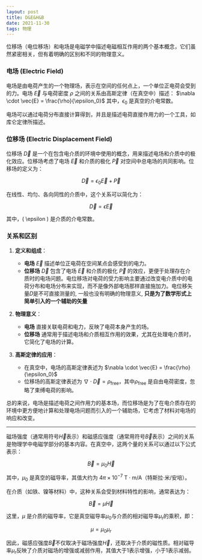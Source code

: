 ```yaml
---
layout: post
title: D&E&H&B
date: 2021-11-30
tags: 物理
---
```

位移场（电位移场）和电场是电磁学中描述电磁相互作用的两个基本概念，它们虽然紧密相关，但有着明确的区别和不同的物理意义。

### 电场 (Electric Field)

电场是由电荷产生的一个物理场，表示在空间的任何点上，一个单位正电荷会受到的力。电场 $\vec{E}$ 与电荷密度 $\rho$ 之间的关系由高斯定律（在真空中）描述：
$\nabla \cdot \vec{E} = \frac{\rho}{\epsilon_0}$
其中，$\epsilon_0$ 是真空的介电常数。

电场可以通过电荷分布直接计算得到，并且是描述电荷直接作用力的一个工具，如库仑定律所描述。

### 位移场 (Electric Displacement Field)

位移场 $\vec{D}$ 是一个在包含电介质的环境中使用的概念，用来描述电场和介质中的极化效应。位移场考虑了电场 $\vec{E}$ 和介质的极化 $\vec{P}$ 对空间中总电场的共同影响。位移场的定义为：

$$
\vec{D} = \epsilon_0 \vec{E} + \vec{P}
$$

在线性、均匀、各向同性的介质中，这个关系可以简化为：

$$
\vec{D} = \epsilon \vec{E}
$$

其中，\( \epsilon \) 是介质的介电常数。

### 关系和区别

1. **定义和组成**：

   - **电场** $\vec{E}$ 描述单位正电荷在空间某点会感受到的电力。
   - **位移场** $\vec{D}$ 包含了电场 $\vec{E}$ 和介质的极化 $\vec{P}$ 的效应，更便于处理存在介质时的电场问题。电位移场对电荷的受力影响主要通过改变电介质中的电荷分布和电场分布来实现，而不是像外部电场那样直接施加力。电位移矢量𝐷是不可直接测量的, 一般也没有明确的物理意义, **只是为了数学形式上简单引入的一个辅助的矢量**
2. **物理意义**：

   - **电场** 直接关联电荷和电力，反映了电荷本身产生的场。
   - **位移场** 通常用于描述电场和介质相互作用的效果，尤其在处理电介质时，它简化了电场的计算。
3. **高斯定律的应用**：

   - 在真空中，电场的高斯定律表述为 $\nabla \cdot \vec{E} = \frac{\rho}{\epsilon_0}$
   - 位移场的高斯定律表述为 $\nabla \cdot \vec{D} = \rho_{\text{free}}$，其中$\rho_{\text{free}}$ 是自由电荷密度，忽略了束缚电荷的影响。

总的来说，电场是描述电荷之间作用力的基本场，而位移场是为了在电介质存在的环境中更方便地计算和处理电场问题而引入的一个辅助场，它考虑了材料对电场的响应和改变。

---

磁场强度（通常用符号$\vec{H}$表示）和磁感应强度（通常用符号$\vec{B}$表示）之间的关系是物理学中电磁学部分的基本内容。在真空中，这两个量的关系可以通过以下公式表示：

$$
\vec{B} = \mu_0 \vec{H}
$$

其中，$\mu_0$ 是真空的磁导率，其值大约为 $4\pi \times 10^{-7} \ \text{T}\cdot\text{m/A}$（特斯拉·米/安培）。

在介质（如铁、镍等材料）中，这种关系会受到材料特性的影响，通常表达为：

$$
\vec{B} = \mu \vec{H}
$$

这里，$\mu$ 是介质的磁导率，它是真空磁导率$\mu_0$与介质的相对磁导率$\mu_r$的乘积，即：

$$
\mu = \mu_0 \mu_r
$$

因此，磁感应强度$\vec{B}$不仅取决于磁场强度$\vec{H}$，还取决于介质的磁性质。相对磁导率$\mu_r$反映了介质对磁场的增强或减弱作用，其值大于1表示增强，小于1表示减弱。
